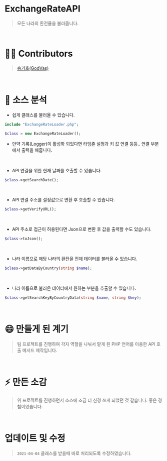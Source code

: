 # ExchangeRateAPI
> 모든 나라의 환전율을 불러옵니다.

<br>

# 👨‍💻 Contributors
> [송기호(GodVas)](https://github.com/GodVas)

<br>

# 💬 소스 분석 
- 쉽게 클래스를 불러올 수 있습니다.
```php
include "ExchangeRateLoader.php";

$class = new ExchangeRateLoader();
```
* 만약 기록(Logger)이 활성화 되있다면 타임존 설정과 키 값 연결 등등.. 연결 부분에서 출력을 해줍니다.

<br>

- API 연결을 위한 현재 날짜를 호출할 수 있습니다.
```php
$class->getSearchDate();
```

<br>

- API 연결 주소를 설정값으로 변환 후 호출할 수 있습니다.
```php
$class->getVerifyURL();
```

<br>

- API 주소로 접근이 허용된다면 Json으로 변환 후 값을 출력할 수도 있습니다.
```php
$class->toJson();
```

<br>

- 나라 이름으로 해당 나라의 환전율 전체 데이터를 불러올 수 있습니다.
```php
$class->getDataByCountry(string $name);
```

<br>

- 나라 이름으로 불러온 데이터에서 원하는 부분을 추출할 수 있습니다.
```php
$class->getSearchKeyByCountryData(string $name, string $key);
```

<br>

# 😄 만들게 된 계기
> 팀 프로젝트를 진행하여 각자 역할을 나눠서 맡게 된 PHP 언어를 이용한 API 호출 메서드 제작입니다.

<br>

# ⚡ 만든 소감
> 위 프로젝트를 진행하면서 소스에 조금 더 신경 쓰게 되었던 것 같습니다. 좋은 경험이였습니다.

<br>

# 업데이트 및 수정
> `2021-04-04` 클래스를 받을때 바로 처리되도록 수정하였습니다.
